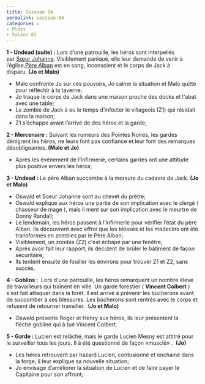 ```yaml
---
title: Session 04
permalink: session-04
categories :
- Plots
- Saison 01
---
```


**1 - Undead (suite) :** Lors d’une patrouille, les héros sont interpellés par [Sœur Johanne](#). Visiblement paniqué, elle leur demande de venir à l’église.[Père Alban](#) est en sang, inconscient et le corps de Jack à disparu. **(Jo et Malo)**
- Malo confronte Jo sur ces pouvoirs, Jo calme la situation et Malo quitte pour réfléchir à la taverne;
- Jo traque le corps de Jack dans une maison proche des docks et l'abat avec une table;
- Le zombie de Jack à eu le temps d’infecter le villageois (Z1) qui résidait dans la maison;
- Z1 s’échappe avant l’arrivé de des héros et la garde;

**2 - Mercenaire :** Suivant les rumeurs des Pointes Noires, les gardes dénigrent les héros, ne leurs font pas confiance et leur font des remarques désobligeantes. **(Malo et Jo)**
- Après les événement de l’infirmerie, certains gardes ont une attitude plus positive envers les héros;

**3 - Undead :** Le père Alban succombe à la morsure du cadavre de Jack. **(Jo et Malo)**
- Oswald et Soeur Johanne sont au chevet du prêtre;
- Oswald explique aux héros une partie de son implication avec le clergé ( chasseur de mage ), mais il ment sur son implication avec le meurtre de Donny Randall;
- Le lendemain, les héros passent à l’infirmerie pour vérifier l’état du père Alban. Ils découvrent avec effroi que les bléssés et les médecins ont été transformés en zombies par le Père Alban;
- Visiblement, un zombie (Z2) c'est échapé par une fenêtre;
- Après avoir fait leur rapport, ils décident de brûler le bâtiment de façon sécuritaire;
- Ils tentent ensuite de fouiller les environs pour trouver Z1 et Z2, sans succès.

**4 - Goblins :**  Lors d'une patrouille, les héros remarquent un nombre élevé de travailleurs qui traînent en ville. Un garde forestier ( **Vincent Colbert** ) s'est fait attaquer dans la forêt. Il est arrivé à prévenir les bucherons avant de succomber à ses blessures. Les bûcherons sont rentrés avec le corps et refusent de retourner travailler.  **(Jo et Malo)**
- Oswald présente Roger et Henry aux héros, ils leur présentent la flèche gobline qui à tué Vincent Colbert.

**5 - Garde :** Lucien est relâché, mais le garde Lucien Mesny est attitré pour le surveiller tous les jours. Il à été questionné de façon «musclé» .  **(Jo)**
- Les héros retrouvent par hazard Lucien, contusionné et enchainé dans la forge, il leur explique sa nouvelle situation;
- Jo envisage d’améliorer la situation de Lucien et de faire payer le Capitaine pour son affront;
